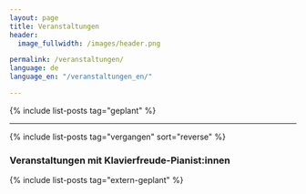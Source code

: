 ```yaml
---
layout: page
title: Veranstaltungen
header:
  image_fullwidth: /images/header.png

permalink: /veranstaltungen/
language: de
language_en: "/veranstaltungen_en/"

---
```



{% include list-posts tag="geplant" %}

----

{% include list-posts tag="vergangen" sort="reverse" %}

### Veranstaltungen mit Klavierfreude-Pianist:innen

{% include list-posts tag="extern-geplant" %}

